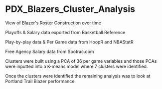 # PDX_Blazers_Cluster_Analysis
View of Blazer's Roster Construction over time

Playoffs & Salary data exported from Basketball Reference

Play-by-play data & Per Game data from HoopR and NBAStatR

Free Agency Salary data from Spotrac.com

Clusters were built using a PCA of 36 per game variables and those PCAs were inputted into a K-means model where 7 clusters were identified. 

Once the clusters were identified the remaining analysis was to look at Portland Trail Blazer performance. 
